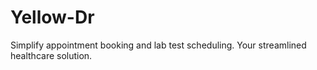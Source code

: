 # Yellow-Dr
Simplify appointment booking and lab test scheduling. Your streamlined healthcare solution.
